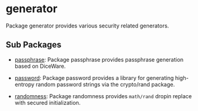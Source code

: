 # generator

Package generator provides various security related generators.

## Sub Packages

* [passphrase](./passphrase): Package passphrase provides passphrase generation based on DiceWare.

* [password](./password): Package password provides a library for generating high-entropy random password strings via the crypto/rand package.

* [randomness](./randomness): Package randomness provides `math/rand` dropin replace with secured initialization.

